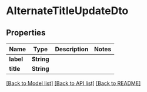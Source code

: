 # AlternateTitleUpdateDto

## Properties

Name | Type | Description | Notes
------------ | ------------- | ------------- | -------------
**label** | **String** |  | 
**title** | **String** |  | 

[[Back to Model list]](../README.md#documentation-for-models) [[Back to API list]](../README.md#documentation-for-api-endpoints) [[Back to README]](../README.md)


